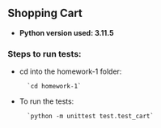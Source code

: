 ## Shopping Cart

- **Python version used: 3.11.5**

### Steps to run tests:

- cd into the homework-1 folder: 

        `cd homework-1`

- To run the tests:

        `python -m unittest test.test_cart`
